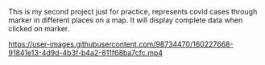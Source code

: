 This is my second project just for practice, represents covid cases through marker in different places on a map. It will display complete data when clicked on marker.

https://user-images.githubusercontent.com/98734470/160227668-91841e13-4d9d-4b3f-b4a2-811f68ba7cfc.mp4

